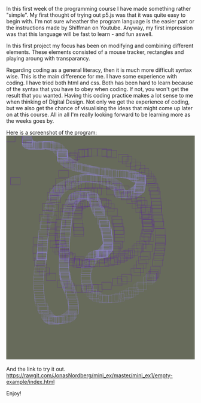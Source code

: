 In this first week of the programming course I have made something rather "simple". My first thought of trying out p5.js was that it was quite easy to begin with. I'm not sure wheather the program language is the easier part or the instructions made by Shiffman on Youtube. Anyway, my first impression was that this language will be fast to learn - and fun aswell. 

In this first project my focus has been on modifying and combining different elements. 
These elements consisted of a mouse tracker, rectangles and playing aroung with transparancy. 

Regarding coding as a general literacy, then it is much more difficult syntax wise. This is the main difference for me. I have some experience with coding. I have tried both html and css. Both has been hard to learn because of the syntax that you have to obey when coding. If not, you won't get the result that you wanted. 
Having this coding practice makes a lot sense to me when thinking of Digital Design. Not only we get the experience of coding, but we also get the chance of visualising the ideas that might come up later on at this course. All in all I'm really looking forward to be learning more as the weeks goes by.

Here is a screenshot of the program:
![alt text](miniex1.png "Project number 1")


And the link to try it out.
https://rawgit.com/JonasNordberg/mini_ex/master/mini_ex1/empty-example/index.html

Enjoy!

